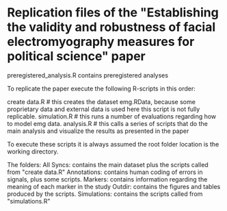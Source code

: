 # Replication files of the "Establishing the validity and robustness of facial electromyography measures for political science" paper

preregistered_analysis.R contains preregistered analyses

To replicate the paper execute the following R-scripts in this order:

create data.R # this creates the dataset emg.RData, because some proprietary data and external data is used here this script is not fully replicable.
simulation.R # this runs a number of evaluations regarding how to model emg data.
analysis.R # this calls a series of scripts that do the main analysis and visualize the results as presented in the paper

To execute these scripts it is always assumed the root folder location is the working directory.

The folders:
All Syncs: contains the main dataset plus the scripts called from "create data.R"
Annotations: contains human coding of errors in signals, plus some scripts.
Markers: contains information regarding the meaning of each marker in the study
Outdir: contains the figures and tables produced by the scripts. 
Simulations: contains the scripts called from "simulations.R"


